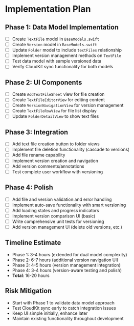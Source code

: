 # Implementation Plan

## Phase 1: Data Model Implementation
- [ ] Create `TextFile` model in `BaseModels.swift`
- [ ] Create `Version` model in `BaseModels.swift`
- [ ] Update `Folder` model to include `textFiles` relationship
- [ ] Implement version management methods on `TextFile`
- [ ] Test data model with sample versioned data
- [ ] Verify CloudKit sync functionality for both models

## Phase 2: UI Components
- [ ] Create `AddTextFileSheet` view for file creation
- [ ] Create `TextFileEditorView` for editing content
- [ ] Create `VersionNavigationView` for version management
- [ ] Create `TextFileRowView` for file list display
- [ ] Update `FolderDetailView` to show text files

## Phase 3: Integration
- [ ] Add text file creation button to folder views
- [ ] Implement file deletion functionality (cascade to versions)
- [ ] Add file rename capability
- [ ] Implement version creation and navigation
- [ ] Add version comments/annotations
- [ ] Test complete user workflow with versioning

## Phase 4: Polish
- [ ] Add file and version validation and error handling
- [ ] Implement auto-save functionality with smart versioning
- [ ] Add loading states and progress indicators
- [ ] Implement version comparison UI (basic)
- [ ] Write comprehensive unit tests for versioning
- [ ] Add version management UI (delete old versions, etc.)

## Timeline Estimate
- Phase 1: 3-4 hours (extended for dual model complexity)
- Phase 2: 6-7 hours (additional version navigation UI)
- Phase 3: 4-5 hours (version management integration)
- Phase 4: 3-4 hours (version-aware testing and polish)
- **Total**: 16-20 hours

## Risk Mitigation
- Start with Phase 1 to validate data model approach
- Test CloudKit sync early to catch integration issues
- Keep UI simple initially, enhance later
- Maintain existing functionality throughout development